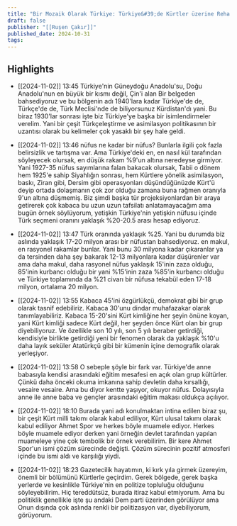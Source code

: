 ```yaml
---
title: "Bir Mozaik Olarak Türkiye: Türkiye&#39;de Kürtler üzerine Reha Ruhavioğlu ile söyleşi"
draft: false
publisher: "[[Ruşen Çakır]]"
published_date: 2024-10-31
tags:
---
```



## Highlights
* [[2024-11-02]] 13:45  Türkiye'nin Güneydoğu Anadolu'su, Doğu Anadolu'nun en büyük bir kısmı değil, Çin'i alan Bir belgeden bahsediyoruz ve bu bölgenin adı 1940'lara kadar Türkiye'de de, Türkçe'de de, Türk Meclisi'nde de biliyorsunuz Kürdistan'dı yani. Bu biraz 1930'lar sonrası işte biz Türkiye'ye başka bir isimlendirmeler verelim. Yani bir çeşit Türkçeleştirme ve asimilasyon politikasının bir uzantısı olarak bu kelimeler çok yasaklı bir şey hale geldi.

* [[2024-11-02]] 13:46  nüfus ne kadar bir nüfus? Bunlarla ilgili çok fazla belirsizlik ve tartışma var. Ama Türkiye'deki en, en nasıl kül tarafından söyleyecek olursak, en düşük rakam %9'un altına neredeyse girmiyor. Yani 1927-35 nüfus sayımlarına falan bakacak olursak, Tabii o dönem hem 1925'e sahip Siyahlığın sonrası, hem Kürtlere yönelik asimilasyon, baskı, Ziran gibi, Dersim gibi operasyonları düşündüğünüzde Kürt'ü deyip ortada dolaşmanın çok zor olduğu zamana buna rağmen oranıyla 9'un altına düşmemiş. Biz şimdi başka tür projeksiyonlardan bir araya getirerek çok kabaca bu uzun uzun tafsilatı anlatamayacağım ama bugün örnek söylüyorum, yetişkin Türkiye'nin yetişkin nüfusu içinde Türk seçmeni oranını yaklaşık %20-20.5 arası hesap ediyoruz.

* [[2024-11-02]] 13:47  Türk oranında yaklaşık %25. Yani bu durumda biz aslında yaklaşık 17-20 milyon arası bir nüfustan bahsediyoruz. en makul, en rasyonel rakamlar bunlar. Yani bunu 30 milyona kadar çıkaranlar ya da tersinden daha şey bakarak 12-13 milyonlara kadar düşürenler var ama daha makul, daha rasyonel nüfus yaklaşık 15'inin zaza olduğu, 85'inin kurbancı olduğu bir yani %15'inin zaza %85'in kurbancı olduğu ve Türkiye toplamında da %21 civarı bir nüfusa tekabül eden 17-18 milyon, ortalama 20 milyon.

* [[2024-11-02]] 13:55  Kabaca 45'ini özgürlükçü, demokrat gibi bir grup olarak tasnif edebiliriz. Kabaca 30'unu dindar muhafazakar olarak tanımlayabiliriz. Kabaca 15-20'sini Kürt kimliğine her şeyin önüne koyan, yani Kürt kimliği sadece Kürt değil, her şeyden önce Kürt olan bir grup diyebiliyoruz. Ve özellikle son 10 yılı, son 5 yılı beraber getirdiği, kendisiyle birlikte getirdiği yeni bir fenomen olarak da yaklaşık %10'u daha layık seküler Atatürkçü gibi bir kümenin içine demografik olarak yerleşiyor.

* [[2024-11-02]] 13:58  O sebeple şöyle bir fark var. Türkiye'de anne babasıyla kendisi arasındaki eğitim mesafesi en açık olan grup kültürler. Çünkü daha önceki okuma imkanına sahip devletin daha kırsallığı, vesaire vesaire. Ama bu diyor kentte yaşıyor, okuyor nüfus. Dolayısıyla anne ile anne baba ve gençler arasındaki eğitim makası oldukça açılıyor.

* [[2024-11-02]] 18:10  Burada yani adı konulmaktan intina edilen biraz şu, bir çeşit Kürt milli takımı olarak kabul ediliyor, Kürt ulusal takımı olarak kabul ediliyor Ahmet Spor ve herkes böyle muamele ediyor. Herkes böyle muamele ediyor derken yani örneğin devlet tarafından yapılan muameleye yine çok tembolik bir örnek verebilirim. Bir kere Ahmet Spor'un ismi çözüm sürecinde değişti. Çözüm sürecinin pozitif atmosferi içinde bu ismi aldı ve karşılığı yiydi.

* [[2024-11-02]] 18:23  Gazetecilik hayatımın, ki kırk yıla girmek üzereyim, önemli bir bölümünü Kürtlerle geçirdim. Gerek bölgede, gerek başka yerlerde ve kesinlikle Türkiye'nin en politize topluluğu olduğunu söyleyebilirim. Hiç tereddütsüz, burada itiraz kabul etmiyorum. Ama bu politiklik genellikle işte şu andaki Dem parti üzerinden görülüyor ama Onun dışında çok aslında renkli bir politizasyon var, diyebiliyorum, görüyorum.

